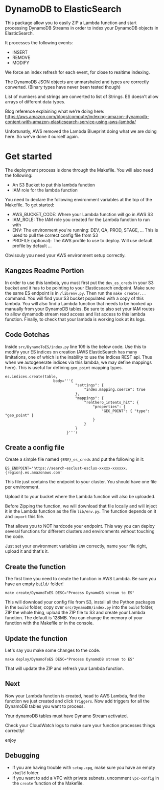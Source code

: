 # DynamoDB to ElasticSearch

This package allow you to easily ZIP a Lambda function and start processing DynamoDB Streams in order to index your DynamoDB objects in ElasticSearch.

It processes the following events:

   - INSERT
   - REMOVE
   - MODIFY

We force an index refresh for each event, for close to realtime indexing.

The DynamoDB JSON objects are unmarshaled and types are correctly converted. (Binary types have never been tested though)

List of numbers and strings are converted to list of Strings. ES doesn't allow arrays of different data types.

Blog reference explaining what we're doing here: https://aws.amazon.com/blogs/compute/indexing-amazon-dynamodb-content-with-amazon-elasticsearch-service-using-aws-lambda/

Unfortunatly, AWS removed the Lambda Blueprint doing what we are doing here. So we've done it ourself again.

# Get started

The deployment process is done through the Makefile. You will also need the following:

   - An S3 Bucket to put this lambda function
   - IAM role for the lambda function

You need to declare the following environment variables at the top of the Makefile. To get started:

   - AWS_BUCKET_CODE: Where your Lambda function will go in AWS S3
   - IAM_ROLE: The IAM role you created for the Lambda function to run with
   - ENV: The environment you're running: DEV, QA, PROD, STAGE, ... This is used to pull the correct config file from S3
   - PROFILE (optional): The AWS profile to use to deploy. Will use default profile by default ...

Obvisouly you need your AWS environment setup correctly.

## Kangzes Readme Portion
In order to use this lambda, you must first put the `dev_es_creds` in your S3 bucket and it has to be pointing to your Elasticsearch endpoint. Make sure the same ES endpoint is in `/lib/env.py`. Then run the `make create/...` command. You will find your S3 bucket populated with a copy of this lambda. You will also find a Lambda function that needs to be hooked up manually from your DynamoDB tables. Be sure to also set your IAM routes to allow dynamodb stream read access and list access to this lambda function. Finally, to check that your lambda is working look at its logs.

## Code Gotchas
Inside `src/DynamoToES/index.py` line 109 is the below code. Use this to modify your ES indices on creation (AWS ElasticSearch has many limitations, one of which is the inability to use the Indices REST api. Thus when we autogenerate indices via this lambda, we may define mappings here). This is useful for defining `geo_point` mapping types.

```
es.indices.create(table,
                      body='''{
                                "settings": {
                                    "index.mapping.coerce": true
                                },
                                "mappings": {
                                    "renthero_intents_hit": {
                                        "properties": {
                                            "GEO_POINT": { "type": "geo_point" }
                                        }
                                    }
                                }
                            }''')
```

## Create a config file

Create a simple file named `{ENV}_es_creds` and put the following in it:

```
ES_ENDPOINT='https://search-esclust-esclus-xxxxx-xxxxxx.{region}.es.amazonaws.com'
```

This file just contains the endpoint to your cluster. You should have one file per environment.

Upload it to your bucket where the Lambda function will also be uploaded.

Before Zipping the function, we will download that file locally and will inject it in the Lambda function as the file `lib/env.py`. The function depends on it and `import` this file.

That allows you to NOT hardcode your endpoint.
This way you can deploy several functions for different clusters and environments without touching the code.

Just set your environment variables `ENV` correctly, name your file right, upload it and that's it.

## Create the function

The first time you need to create the function in AWS Lambda. Be sure you have an empty `build/` folder!

```
make create/DynamoToES DESC="Process DynamoDB stream to ES"
```

This will download your config file from S3, install all the Python packages in the `build` folder, copy over `src/DynamoDB/index.py` into the `build` folder, ZIP the whole thing, upload the ZIP file to S3 and create your Lambda function. The default is 128MB. You can change the memory of your function with the Makefile or in the console.

## Update the function

Let's say you make some changes to the code.

```
make deploy/DynamoToES DESC="Process DynamoDB stream to ES"
```

That will update the ZIP and refresh your Lambda function.

## Next

Now your Lambda function is created, head to AWS Lambda, find the function we just created and click `Triggers`.
Now add triggers for all the DynamoDB tables you want to process.

Your dynamoDB tables must have Dynamo Stream activated.

Check your CloudWatch logs to make sure your function processes things correctly!

enjoy

## Debugging

- If you are having trouble with `setup.cpg`, make sure you have an empty `/build` folder.<br/>
- If you want to add a VPC with private subnets, uncomment `vpc-config` in the `create` function of the Makefile.
